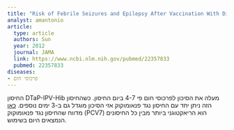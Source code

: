 ```yaml
---
title: "Risk of Febrile Seizures and Epilepsy After Vaccination With Diphtheria, Tetanus, Acellular Pertussis, Inactivated Poliovirus, and Haemophilus Influenzae Type b"
analyst: amantonio
article:
  type: article
  authors: Sun
  year: 2012
  journal: JAMA
  link: https://www.ncbi.nlm.nih.gov/pubmed/22357833
  pubmed: 22357833
diseases:
- פרכוסי חום
---
```


החיסון DTaP-IPV-Hib מעלה את הסיכון לפרכוסי חום פי 4-7 ביום החיסון. כשהחיסון הזה ניתן יחד עם החיסון נגד פנאומוקוק אזי הסיכון מוגדל גם ב-3 ימים נוספים.
[כאן](http://pediatrics.aappublications.org/content/106/2/367) מדווח שהחיסון נגד פנאומוקוק (PCV7) הוא הריאקטוגני ביותר מבין כל החיסונים הנמצאים היום בשימוש.
